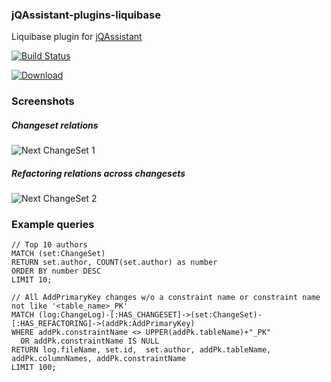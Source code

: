 ### jQAssistant-plugins-liquibase

Liquibase plugin for [jQAssistant](https://github.com/buschmais/jqassistant)

[![Build Status](https://travis-ci.org/axdotl/jqassistant-plugins-liquibase.svg)](https://travis-ci.org/axdotl/jqassistant-plugins-liquibase)

[ ![Download](https://api.bintray.com/packages/axdotl/jqa-plugins/jqassistant-plugins-liquibase/images/download.svg) ](https://bintray.com/axdotl/jqa-plugins/jqassistant-plugins-liquibase/_latestVersion)

### Screenshots
##### Changeset relations
![Next ChangeSet 1](https://github.com/axdotl/jqassistant-plugins-liquibase/blob/master/liquibase/screens/next_changeset_old.png)
##### Refactoring relations across changesets
![Next ChangeSet 2](https://github.com/axdotl/jqassistant-plugins-liquibase/blob/master/liquibase/screens/next_changeset.png)

### Example queries
```
// Top 10 authors
MATCH (set:ChangeSet)
RETURN set.author, COUNT(set.author) as number
ORDER BY number DESC
LIMIT 10;

// All AddPrimaryKey changes w/o a constraint name or constraint name not like '<table_name>_PK'
MATCH (log:ChangeLog)-[:HAS_CHANGESET]->(set:ChangeSet)-[:HAS_REFACTORING]->(addPk:AddPrimaryKey)
WHERE addPk.constraintName <> UPPER(addPk.tableName)+"_PK"
  OR addPk.constraintName IS NULL
RETURN log.fileName, set.id,  set.author, addPk.tableName, addPk.columnNames, addPk.constraintName
LIMIT 100;
```
